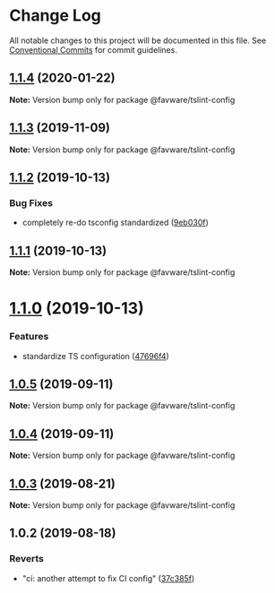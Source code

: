 # Change Log

All notable changes to this project will be documented in this file.
See [Conventional Commits](https://conventionalcommits.org) for commit guidelines.

## [1.1.4](https://github.com/favware/node-packages/compare/@favware/tslint-config@1.1.3...@favware/tslint-config@1.1.4) (2020-01-22)

**Note:** Version bump only for package @favware/tslint-config

## [1.1.3](https://github.com/favware/node-packages/compare/@favware/tslint-config@1.1.2...@favware/tslint-config@1.1.3) (2019-11-09)

**Note:** Version bump only for package @favware/tslint-config

## [1.1.2](https://github.com/favware/node-packages/compare/@favware/tslint-config@1.1.1...@favware/tslint-config@1.1.2) (2019-10-13)

### Bug Fixes

- completely re-do tsconfig standardized ([9eb030f](https://github.com/favware/node-packages/commit/9eb030fdf1deb75d5ae8b273d0e9c359bcb985a1))

## [1.1.1](https://github.com/favware/node-packages/compare/@favware/tslint-config@1.1.0...@favware/tslint-config@1.1.1) (2019-10-13)

**Note:** Version bump only for package @favware/tslint-config

# [1.1.0](https://github.com/favware/node-packages/compare/@favware/tslint-config@1.0.5...@favware/tslint-config@1.1.0) (2019-10-13)

### Features

- standardize TS configuration ([47696f4](https://github.com/favware/node-packages/commit/47696f4e1dd2632b305ff9789cdd6c473fa709ca))

## [1.0.5](https://github.com/favware/node-packages/compare/@favware/tslint-config@1.0.4...@favware/tslint-config@1.0.5) (2019-09-11)

**Note:** Version bump only for package @favware/tslint-config

## [1.0.4](https://github.com/favware/node-packages/compare/@favware/tslint-config@1.0.3...@favware/tslint-config@1.0.4) (2019-09-11)

**Note:** Version bump only for package @favware/tslint-config

## [1.0.3](https://github.com/favware/node-packages/compare/@favware/tslint-config@1.0.2...@favware/tslint-config@1.0.3) (2019-08-21)

**Note:** Version bump only for package @favware/tslint-config

## 1.0.2 (2019-08-18)

### Reverts

- "ci: another attempt to fix CI config" ([37c385f](https://github.com/favware/node-packages/commit/37c385f))
